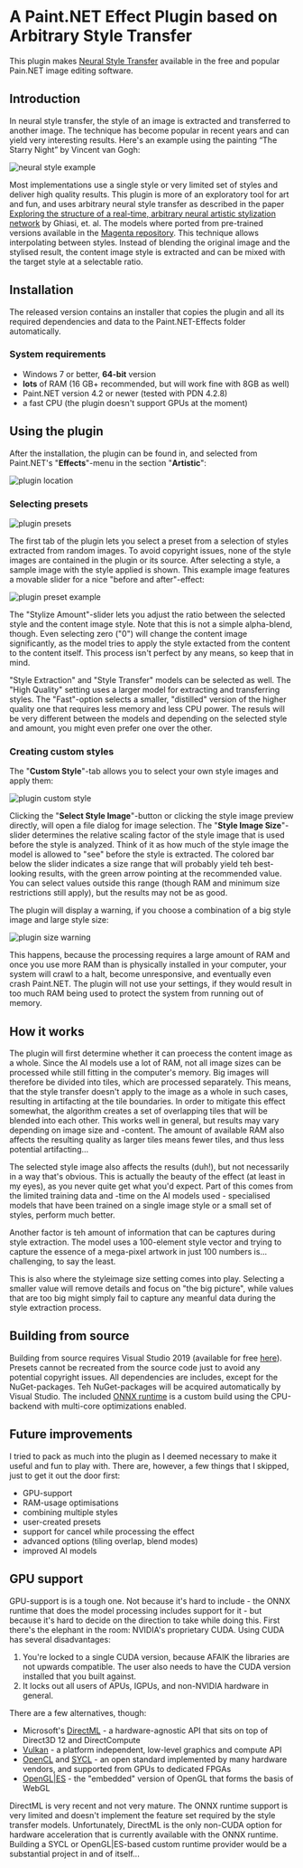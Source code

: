 # A Paint.NET Effect Plugin based on Arbitrary Style Transfer

This plugin makes [Neural Style Transfer](https://en.wikipedia.org/wiki/Neural_Style_Transfer) available in the free and popular Pain.NET image editing software.

## Introduction

In neural style transfer, the style of an image is extracted and transferred to another image. The technique has become popular in recent years and can yield very interesting results. Here's an example using the painting “The Starry Night” by Vincent van Gogh:

![neural style example](StyleTransfer/assets/images/Example.png "Neural style example")

Most implementations use a single style or very limited set of styles and deliver high quality results. This plugin is more of an exploratory tool for art and fun, and uses arbitrary neural style transfer as described in the paper [Exploring the structure of a real-time, arbitrary neural artistic stylization network](https://arxiv.org/abs/1705.06830) by Ghiasi, et. al.
The models where ported from pre-trained versions available in the [Magenta repository](https://github.com/tensorflow/magenta/tree/master/magenta/models/arbitrary_image_stylization). This technique allows interpolating between styles. Instead of blending the original image and the stylised result, the content image style is extracted and can be mixed with the target style at a selectable ratio.

## Installation

The released version contains an installer that copies the plugin and all its required dependencies and data to the Paint.NET-Effects folder automatically.

### System requirements

* Windows 7 or better, **64-bit** version
* **lots** of RAM (16 GB+ recommended, but will work fine with 8GB as well)
* Paint.NET version 4.2 or newer (tested with PDN 4.2.8)
* a fast CPU (the plugin doesn't support GPUs at the moment)

## Using the plugin

After the installation, the plugin can be found in, and selected from Paint.NET's "**Effects**"-menu in the section "**Artistic**":

![plugin location](StyleTransfer/assets/images/plugin_location.png "Plugin: Selecting from menu")

### Selecting presets

![plugin presets](StyleTransfer/assets/images/plugin_presets.png "Plugin: Preset Selection")

The first tab of the plugin lets you select a preset from a selection of styles extracted from random images. To avoid copyright issues, none of the style images are contained in the plugin or its source.
After selecting a style, a sample image with the style applied is shown. This example image features a movable slider for a nice "before and after"-effect:

![plugin preset example](StyleTransfer/assets/images/plugin_preset_example.png "Plugin: Preset Example")

The "Stylize Amount"-slider lets you adjust the ratio between the selected style and the content image style. Note that this is not a simple alpha-blend, though.
Even selecting zero ("0") will change the content image significantly, as the model tries to apply the style extacted from the content to the content itself. This process isn't perfect by any means, so keep that in mind.

"Style Extraction" and "Style Transfer" models can be selected as well. The "High Quality" setting uses a larger model for extracting and transferring styles. The "Fast"-option selects a smaller, "distilled" version of the higher quality one that requires less memory and less CPU power. The resuls will be very different between the models and depending on the selected style and amount, you might even prefer one over the other.

### Creating custom styles

The "**Custom Style**"-tab allows you to select your own style images and apply them:

![plugin custom style](StyleTransfer/assets/images/plugin_custom_style.png "Plugin: Custom Style")

Clicking the "**Select Style Image**"-button or clicking the style image preview directly, will open a file dialog for image selection. The "**Style Image Size**"-slider determines the relative scaling factor of the style image that is used before the style is analyzed. Think of it as how much of the style image the model is allowed to "see" before the style is extracted.
The colored bar below the slider indicates a size range that will probably yield teh best-looking results, with the green arrow pointing at the recommended value.
You can select values outside this range (though RAM and minimum size restrictions still apply), but the results may not be as good.

The plugin will display a warning, if you choose a combination of a big style image and large style size:

![plugin size warning](StyleTransfer/assets/images/plugin_custom_style_warning.png "Plugin: Size warning")

This happens, because the processing requires a large amount of RAM and once you use more RAM than is physically installed in your computer, your system will crawl to a halt, become unresponsive, and eventually even crash Paint.NET.
The plugin will not use your settings, if they would result in too much RAM being used to protect the system from running out of memory.

## How it works

The plugin will first determine whether it can proecess the content image as a whole. Since the AI models use a lot of RAM, not all image sizes can be processed while still fitting in the computer's memory. Big images will therefore be divided into tiles, which are processed separately. This means, that the style transfer doesn't apply to the image as a whole in such cases, resulting in artifacting at the tile boundaries.
In order to mitigate this effect somewhat, the algorithm creates a set of overlapping tiles that will be blended into each other. This works well in general, but results may vary depending on image size and -content.
The amount of available RAM also affects the resulting quality as larger tiles means fewer tiles, and thus less potential artifacting...

The selected style image also affects the results (duh!), but not necessarily in a way that's obvious. This is actually the beauty of the effect (at least in my eyes), as you never quite get what you'd expect. Part of this comes from the limited training data and -time on the AI models used - specialised models that have been trained on a single image style or a small set of styles, perform much better.

Another factor is teh amount of information that can be captures during style extraction. The model uses a 100-element style vector and trying to capture the essence of a mega-pixel artwork in just 100 numbers is... challenging, to say the least.

This is also where the styleimage size setting comes into play. Selecting a smaller value will remove details and focus on "the big picture", while values that are too big might simply fail to capture any meanful data during the style extraction process.

## Building from source

Building from source requires Visual Studio 2019 (available for free [here](https://visualstudio.microsoft.com/vs/)).
Presets cannot be recreated from the source code just to avoid any potential copyright issues. All dependencies are includes, except for the NuGet-packages.
Teh NuGet-packages will be acquired automatically by Visual Studio.
The included [ONNX runtime](https://microsoft.github.io/onnxruntime/) is a custom build using the CPU-backend with multi-core optimizations enabled.

## Future improvements

I tried to pack as much into the plugin as I deemed necessary to make it useful and fun to play with. There are, however, a few things that I skipped, just to get it out the door first:

* GPU-support
* RAM-usage optimisations
* combining multiple styles
* user-created presets
* support for cancel while processing the effect
* advanced options (tiling overlap, blend modes)
* improved AI models

## GPU support

GPU-support is is a tough one. Not because it's hard to include - the ONNX runtime that does the model processing includes support for it - but because it's hard to decide on the direction to take while doing this.
First there's the elephant in the room: NVIDIA's proprietary CUDA. Using CUDA has several disadvantages:

1. You're locked to a single CUDA version, because AFAIK the libraries are not upwards compatible. The user also needs to have the CUDA version installed that you built against.
2. It locks out all users of APUs, IGPUs, and non-NVIDIA hardware in general.

There are a few alternatives, though:

* Microsoft's [DirectML](https://docs.microsoft.com/en-us/windows/win32/direct3d12/dml-intro) - a hardware-agnostic API that sits on top of Direct3D 12 and DirectCompute
* [Vulkan](https://www.khronos.org/vulkan/) - a platform independent, low-level graphics and compute API
* [OpenCL](https://www.khronos.org/opencl/) and [SYCL](https://www.khronos.org/sycl/) - an open standard implemented by many hardware vendors, and supported from GPUs to dedicated FPGAs
* [OpenGL|ES](https://www.khronos.org/opengles/) - the "embedded" version of OpenGL that forms the basis of WebGL

DirectML is very recent and not very mature. The ONNX runtime support is very limited and doesn't implement the feature set required by the style transfer models.
Unfortunately, DirectML is the only non-CUDA option for hardware acceleration that is currently available with the ONNX runtime.
Building a SYCL or OpenGL|ES-based custom runtime provider would be a substantial project in and of itself...
